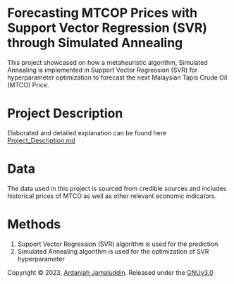 # Forecasting MTCOP Prices with Support Vector Regression (SVR) through Simulated Annealing 
This project showcased on how a metaheuristic algorithm, Simulated Annealing is implemented in Support Vector Regression (SVR) for hyperparameter optimization to forecast the next Malaysian Tapis Crude Oil (MTCO) Price.


# Project Description
Elaborated and detailed explanation can be found here [Project_Description.md](https://github.com/ArdaniahJ/Forecasting_MTCO_Prices_with_SVR_through_Simulated_Annealing/blob/0abe7659294906e45d082d7135c9d0b66342a978/Project_Description.md)

# Data
The data used in this project is sourced from credible sources and includes historical prices of MTCO as well as other relevant economic indicators.

# Methods
1. Support Vector Regression (SVR) algorithm is used for the prediction
2. Simulated Annealing algorithm is used for the optimization of SVR hyperparameter

Copyright © 2023, [Ardaniah Jamaluddin](https://github.com/ArdaniahJ). Released under the [GNUv3.0](https://github.com/ArdaniahJ/Forecasting_MTCO_Prices_with_SVR_through_Simulated_Annealing/blob/c67a9922748cfda3f987c824683b36306d358009/LICENSE)
